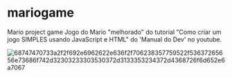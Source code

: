 # mariogame
Mario project game
Jogo do Mario "melhorado" do tutorial "Como criar um jogo SIMPLES usando JavaScript e HTML" do 'Manual do Dev' no youtube.

![68747470733a2f2f692e6962622e636f2f706238357759522f53637265656e73686f742d32303233303530372d3133353234372d4368726f6d652e6a7067](https://github.com/FolhaDev/mariogame/assets/134727175/23320514-3524-4104-b14d-6157a49277da)
